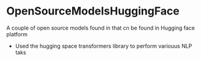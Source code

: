 # OpenSourceModelsHuggingFace
A couple of open source models found in  that cn be found in Hugging face platform
- Used the hugging space transformers library to perform variouus NLP taks
